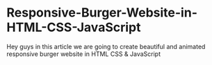 # Responsive-Burger-Website-in-HTML-CSS-JavaScript
Hey guys in this article we are going to create beautiful and animated responsive burger website in HTML CSS &amp; JavaScript
